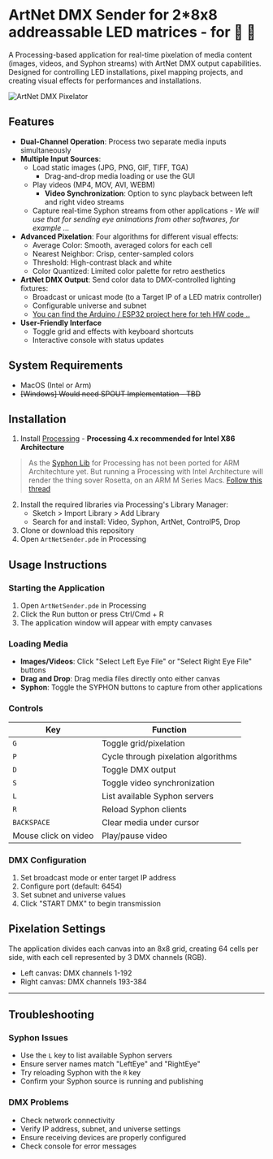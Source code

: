 # ArtNet DMX Sender for 2*8x8 addreassable LED matrices - for 🤖 👀

A Processing-based application for real-time pixelation of media content (images, videos, and Syphon streams) with ArtNet DMX output capabilities. Designed for controlling LED installations, pixel mapping projects, and creating visual effects for performances and installations.

![ArtNet DMX Pixelator](https://via.placeholder.com/800x450)

## Features

- **Dual-Channel Operation**: Process two separate media inputs simultaneously
- **Multiple Input Sources**:
  - Load static images (JPG, PNG, GIF, TIFF, TGA)
    - Drag-and-drop media loading or use the GUI
  - Play videos (MP4, MOV, AVI, WEBM)
    - **Video Synchronization**: Option to sync playback between left and right video streams
  - Capture real-time Syphon streams from other applications - _We will use that for sending eye animations from other softwares, for example ..._
- **Advanced Pixelation**: Four algorithms for different visual effects:
  - Average Color: Smooth, averaged colors for each cell
  - Nearest Neighbor: Crisp, center-sampled colors
  - Threshold: High-contrast black and white
  - Color Quantized: Limited color palette for retro aesthetics
- **ArtNet DMX Output**: Send color data to DMX-controlled lighting fixtures:
  - Broadcast or unicast mode (to a Target IP of a LED matrix controller)
  - Configurable universe and subnet
  - [You can find the Arduino / ESP32 project here for teh HW code ..](simple/Arduino/esp32s3_8x8_ledmatrix_artnet_receiver)
- **User-Friendly Interface**
  - Toggle grid and effects with keyboard shortcuts
  - Interactive console with status updates

## System Requirements

- MacOS (Intel or Arm)
- ~~[Windows] Would need SPOUT Implementation - TBD~~

## Installation

1. Install [Processing](https://processing.org/download) - __Processing 4.x recommended for Intel X86 Architecture__
  > As the [Syphon Lib](https://github.com/Syphon/Processing) for Processing has not been ported for ARM Architechture yet. But running a Processing with Intel Architecture will render the thing sover Rosetta, on an ARM M Series Macs. [Follow this thread](https://github.com/Syphon/Java/issues/7)
2. Install the required libraries via Processing's Library Manager:
   - Sketch > Import Library > Add Library
   - Search for and install: Video, Syphon, ArtNet, ControlP5, Drop
3. Clone or download this repository
4. Open `ArtNetSender.pde` in Processing

## Usage Instructions

### Starting the Application

1. Open `ArtNetSender.pde` in Processing
2. Click the Run button or press Ctrl/Cmd + R
3. The application window will appear with empty canvases

### Loading Media

- **Images/Videos**: Click "Select Left Eye File" or "Select Right Eye File" buttons
- **Drag and Drop**: Drag media files directly onto either canvas
- **Syphon**: Toggle the SYPHON buttons to capture from other applications

### Controls

| Key | Function |
|-----|----------|
| `G` | Toggle grid/pixelation |
| `P` | Cycle through pixelation algorithms |
| `D` | Toggle DMX output |
| `S` | Toggle video synchronization |
| `L` | List available Syphon servers |
| `R` | Reload Syphon clients |
| `BACKSPACE` | Clear media under cursor |
| Mouse click on video | Play/pause video |

### DMX Configuration

1. Set broadcast mode or enter target IP address
2. Configure port (default: 6454)
3. Set subnet and universe values
4. Click "START DMX" to begin transmission

## Pixelation Settings

The application divides each canvas into an 8x8 grid, creating 64 cells per side, with each cell represented by 3 DMX channels (RGB).

- Left canvas: DMX channels 1-192
- Right canvas: DMX channels 193-384

---

## Troubleshooting

### Syphon Issues

- Use the `L` key to list available Syphon servers
- Ensure server names match "LeftEye" and "RightEye"
- Try reloading Syphon with the `R` key
- Confirm your Syphon source is running and publishing

### DMX Problems

- Check network connectivity
- Verify IP address, subnet, and universe settings
- Ensure receiving devices are properly configured
- Check console for error messages